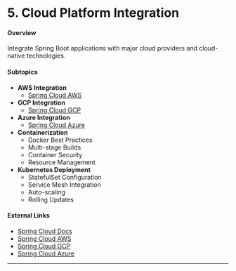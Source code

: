 # 5. Cloud Platform Integration

#### Overview
Integrate Spring Boot applications with major cloud providers and cloud-native technologies.

#### Subtopics
- **AWS Integration**
  - [Spring Cloud AWS](https://docs.awspring.io/spring-cloud-aws/docs/current/reference/html/index.html)
- **GCP Integration**
  - [Spring Cloud GCP](https://spring.io/projects/spring-cloud-gcp)
- **Azure Integration**
  - [Spring Cloud Azure](https://learn.microsoft.com/en-us/azure/developer/java/spring-framework/)
- **Containerization**
  - Docker Best Practices
  - Multi-stage Builds
  - Container Security
  - Resource Management
- **Kubernetes Deployment**
  - StatefulSet Configuration
  - Service Mesh Integration
  - Auto-scaling
  - Rolling Updates

#### External Links
- [Spring Cloud Docs](https://spring.io/projects/spring-cloud)
- [Spring Cloud AWS](https://github.com/awspring/spring-cloud-aws)
- [Spring Cloud GCP](https://github.com/GoogleCloudPlatform/spring-cloud-gcp)
- [Spring Cloud Azure](https://github.com/Azure/azure-sdk-for-java/tree/main/sdk/spring)

---